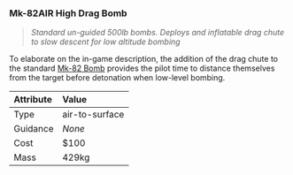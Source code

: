 ### Mk-82AIR High Drag Bomb

> *Standard un-guided 500lb bombs. Deploys and inflatable drag chute to slow
> descent for low altitude bombing*

To elaborate on the in-game description, the addition of the drag chute to the
standard [Mk-82 Bomb](#mk-82-bomb) provides the pilot time to distance
themselves from the target before detonation when low-level bombing.

Attribute | Value
:-|:-
Type | air-to-surface
Guidance | *None*
Cost | $100
Mass | 429kg
